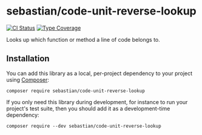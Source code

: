 # sebastian/code-unit-reverse-lookup

[![CI Status](https://github.com/sebastianbergmann/code-unit-reverse-lookup/workflows/CI/badge.svg)](https://github.com/sebastianbergmann/code-unit-reverse-lookup/actions)
[![Type Coverage](https://shepherd.dev/github/sebastianbergmann/code-unit-reverse-lookup/coverage.svg)](https://shepherd.dev/github/sebastianbergmann/code-unit-reverse-lookup)

Looks up which function or method a line of code belongs to.

## Installation

You can add this library as a local, per-project dependency to your project using [Composer](https://getcomposer.org/):

```
composer require sebastian/code-unit-reverse-lookup
```

If you only need this library during development, for instance to run your project's test suite, then you should add it as a development-time dependency:

```
composer require --dev sebastian/code-unit-reverse-lookup
```
